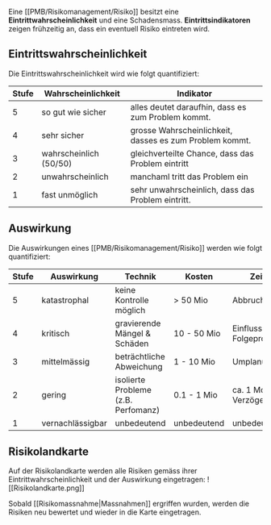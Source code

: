 Eine [[PMB/Risikomanagement/Risiko]] besitzt eine **Eintrittwahrscheinlichkeit** und eine Schadensmass.
**Eintrittsindikatoren** zeigen frühzeitig an, dass ein eventuell Risiko eintreten wird.

## Eintrittswahrscheinlichkeit
Die Eintrittswahrscheinlichkeit wird wie folgt quantifiziert:

| Stufe | Wahrscheinlichkeit     | Indikator                                               |
| ----- | ---------------------- | ------------------------------------------------------- |
| 5     | so gut wie sicher      | alles deutet daraufhin, dass es zum Problem kommt.      |
| 4     | sehr sicher            | grosse Wahrscheinlichkeit, dasses es zum Problem kommt. |
| 3     | wahrscheinlich (50/50) | gleichverteilte Chance, dass das Problem eintritt       |
| 2     | unwahrscheinlich       | manchaml tritt das Problem ein                          |
| 1     | fast unmöglich         | sehr unwahrscheinlich, dass das Problem eintritt.       |

## Auswirkung
Die Auswirkungen eines [[PMB/Risikomanagement/Risiko]] werden wie folgt quantifiziert:

| Stufe | Auswirkung       | Technik                             | Kosten      | Zeit                      |
| ----- | ---------------- | ----------------------------------- | ----------- | ------------------------- |
| 5     | katastrophal     | keine Kontrolle möglich             | > 50 Mio    | Abbruch                   |
| 4     | kritisch         | gravierende Mängel & Schäden        | 10 - 50 Mio | Einfluss auf Folgeprojekt |
| 3     | mittelmässig     | beträchtliche Abweichung            | 1 - 10 Mio  | Umplanung                 |
| 2     | gering           | isolierte Probleme (z.B. Perfomanz) | 0.1 - 1 Mio | ca. 1 Monat Verzögerung   |
| 1     | vernachlässigbar | unbedeutend                         | unbedeutend | unbedeutend               |

## Risikolandkarte
Auf der Risikolandkarte werden alle Risiken gemäss ihrer Eintrittwahrscheinlichkeit und der Auswirkung eingetragen:
![[Risikolandkarte.png]]

Sobald [[Risikomassnahme|Massnahmen]] ergriffen wurden, werden die Risiken neu bewertet und wieder in die Karte eingetragen.